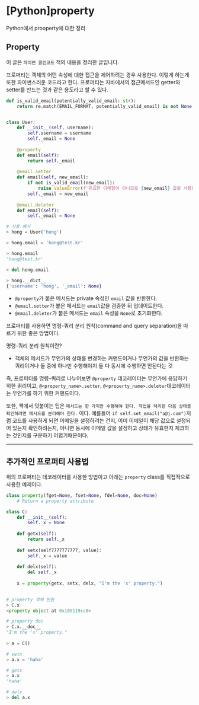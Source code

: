 # [Python]property


Python에서 prooperty에 대한 정리

<!--more-->



## Property

이 글은 `파이썬 클린코드` 책의 내용을 정리한 글입니다.

프로퍼티는 객체의 어떤 속성에 대한 접근을 제어하려는 경우 사용한다. 이렇게 하는게 또한 파이썬스러운 코드라고 한다. 프로퍼티는 자바에서의 접근메서드인 getter와 setter를 만드는 것과 같은 용도라고 할 수 있다.

```python
def is_valid_email(potentially_valid_email: str):
    return re.match(EMAIL_FORMAT, potentially_valid_email) is not None


class User:
    def __init__(self, username):
        self.username = username
        self._email = None
        
    @property
    def email(self):
        return self._email
    
    @email.setter
    def email(self, new_email):
        if not is_valid_email(new_email):
            raise ValueError(f'유요한 이메일이 아니므로 {new_email} 값을 사용할 수 없음')
        self._email = new_email
        
    @email.deleter
    def email(self):
        self._email = None

# 사용 예시
> hong = User('hong')

> hong.email = 'hong@test.kr'

> hong.email
'hong@test.kr'

> del hong.email
  
> hong.__dict__
{'username': 'hong', '_email': None}
```

- `@property`가 붙은 메서드는 private 속성인 `email` 값을 반환한다.
- `@email.setter`가 붙은 메서드는 `email`값을 검증한 뒤 업데이트한다.
- `@email.deleter`가 붙은 메서드는 `email` 속성을 `None`로 초기화한다.



프로퍼티를 사용하면 명령-쿼리 분리 원칙(command and query separation)을 따르기 위한 좋은 방법이다.

명령-쿼리 분리 원칙이란?
- 객체의 메서드가 무언가의 상태를 변경하는 커맨드이거나 무언가의 값을 반환하는 쿼리이거나 둘 중에 하나만 수행해야지 둘 다 동시에 수행하면 안된다는 것



즉, 프로퍼티를 명령-쿼리로 나누어보면 `@property` 데코레이터는 무언가에 응답하기 위한 쿼리이고, `@<property_name>.setter`, `@<property_name>.deleter`데코레이터는 무언가를 하기 위한 커맨드이다. 



또한, 책에서 덧붙이는 팁은 `메서드는 한 가지만 수행해야 한다. 작업을 처리한 다음 상태를 확인하려면 메서드를 분리해야 한다.` 이다.  예를들어  `if self.set_email("a@j.com")`처럼 코드를 사용하게 되면 이메일을 설정하려는 건지, 이미 이메일이 해당 값으로 설정되어 있는지 확인하려는지, 아니면 동시에 이메일 값을 설정하고 상태가 유효한지 체크하는 것인지를 구분하기 어렵기때문이다.

----

## 추가적인 프로퍼티 사용법

위의 프로퍼티는 데코레이터를 사용한 방법이고 아래는 `property` class를 직접적으로 사용한 예제이다.

```python
class property(fget=None, fset=None, fdel=None, doc=None)
	# Return a property attribute
```



```python
class C:
    def __init__(self):
        self._x = None
        
    def getx(self):
        return self._x
      
    def setx(self7777777777, value):
        self._x = value
        
    def delx(self):
        del self._x
        
    x = property(getx, setx, delx, "I'm the 'x' property.")
    

# property 객체 반환
> C.x
<property object at 0x109119cc0>

# property doc
> C.x.__doc__
"I'm the 'x' property."
 
> a = C()

# setx
> a.x = 'haha'

# getx
> a.x
'haha'

# delx
> del a.x
```


